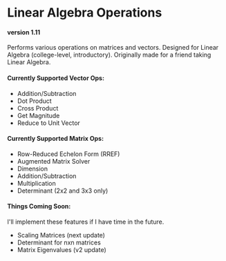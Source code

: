 # Linear Algebra Operations
#### version 1.11
Performs various operations on matrices and vectors. Designed for Linear Algebra (college-level, introductory).
Originally made for a friend taking Linear Algebra.

#### Currently Supported Vector Ops:
- Addition/Subtraction
- Dot Product
- Cross Product
- Get Magnitude
- Reduce to Unit Vector

#### Currently Supported Matrix Ops:
- Row-Reduced Echelon Form (RREF)
- Augmented Matrix Solver
- Dimension
- Addition/Subtraction
- Multiplication
- Determinant (2x2 and 3x3 only)

#### Things Coming Soon:
I'll implement these features if I have time in the future.
- Scaling Matrices (next update)
- Determinant for nxn matrices
- Matrix Eigenvalues (v2 update)
